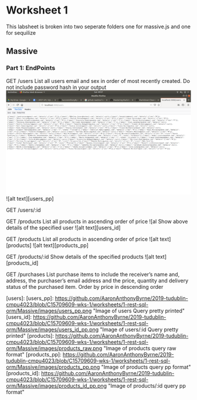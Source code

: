 # Worksheet 1
This labsheet is broken into two seperate folders one for massive.js and one for sequilize

## Massive
### Part 1: EndPoints
GET /users 
List all users email and sex in order of most recently created. Do not include password hash in your output
![alt text](https://github.com/AaronAnthonyByrne/2019-tudublin-cmpu4023/blob/C15709609-wks-1/worksheets/1-rest-sql-orm/Massive/images/users.png "Image of users Query raw")
![alt text][users_pp]

GET /users/:id

GET /products List all products in ascending order of price ![al
Show above details of the specified user
![alt text][users_id]


GET /products
List all products in ascending order of price
![alt text][products]
![alt text][products_pp]

GET /products/:id
Show details of the specified products
![alt text][products_id]


GET /purchases
List purchase items to include the receiver’s name and, address, the purchaser’s email address and the price, quantity and delivery status of the purchased item. Order by price in descending order

[users]: 
[users_pp]: https://github.com/AaronAnthonyByrne/2019-tudublin-cmpu4023/blob/C15709609-wks-1/worksheets/1-rest-sql-orm/Massive/images/users_pp.png "Image of users Query pretty printed"
[users_id]: https://github.com/AaronAnthonyByrne/2019-tudublin-cmpu4023/blob/C15709609-wks-1/worksheets/1-rest-sql-orm/Massive/images/users_id_pp.png "Image of users/:id Query pretty printed"
[products]: https://github.com/AaronAnthonyByrne/2019-tudublin-cmpu4023/blob/C15709609-wks-1/worksheets/1-rest-sql-orm/Massive/images/products_raw.png "Image of products query raw format"
[products_pp]: https://github.com/AaronAnthonyByrne/2019-tudublin-cmpu4023/blob/C15709609-wks-1/worksheets/1-rest-sql-orm/Massive/images/products_pp.png "Image of products query pp format"
[products_id]: https://github.com/AaronAnthonyByrne/2019-tudublin-cmpu4023/blob/C15709609-wks-1/worksheets/1-rest-sql-orm/Massive/images/products_id_pp.png "Image of products/:id query pp format"
